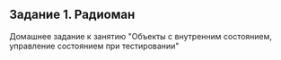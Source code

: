 ## Задание 1. Радиоман
Домашнее задание к занятию "Объекты с внутренним состоянием, управление состоянием при тестировании"
